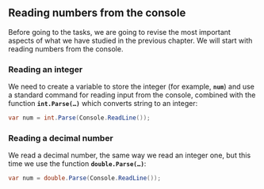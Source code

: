 ## Reading numbers from the console

Before going to the tasks, we are going to revise the most important aspects of what we have studied in the previous chapter. We will start with reading numbers from the console.

### Reading an integer

We need to create a variable to store the integer (for example, **`num`**) and use a standard command for reading input from the console, combined with the function **`int.Parse(…)`** which converts string to an integer:

```csharp
var num = int.Parse(Console.ReadLine());
```

### Reading a decimal number

We read a decimal number, the same way we read an integer one, but this time we use the function **`double.Parse(…)`**:

```csharp
var num = double.Parse(Console.ReadLine());
```